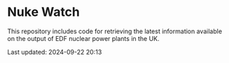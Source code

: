 # Nuke Watch

This repository includes code for retrieving the latest information available on the output of EDF nuclear power plants in the UK.

Last updated: 2024-09-22 20:13